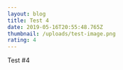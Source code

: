 ```yaml
---
layout: blog
title: Test 4
date: 2019-05-16T20:55:48.765Z
thumbnail: /uploads/test-image.png
rating: 4
---
```

Test #4
